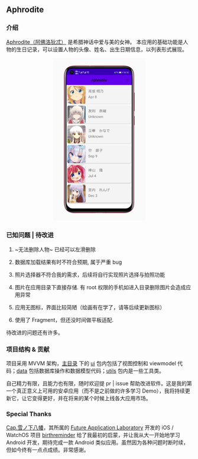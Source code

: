 ## Aphrodite


### 介绍
[Aphrodite（阿佛洛狄忒）](https://en.wikipedia.org/wiki/Aphrodite) 是希腊神话中爱与美的女神。
本应用的基础功能是人物的生日记录，可以设置人物的头像、姓名、出生日期信息，以列表形式展现。
<p align="center">
<img src=".\images\screen_shot_huawei_nova4.PNG" width=250/>
<p />


### 已知问题 | 待改进

1. ~无法删除人物~ 已经可以左滑删除

2. 数据库加载结果有时不符合预期, 属于严重 bug

3. 照片选择器不符合我的需求，后续将自行实现照片选择与拍照功能

4. 图片在应用目录下直接存储. 有 root 权限的手机如进入目录删除图片会造成应用异常

5. 应用无图标，界面比较简陋（绘画有在学了，请等后续更新图标）

6. 使用了 Fragment，但还没时间做平板适配. 

待改进的问题还有许多。


### 项目结构 & 贡献

项目采用 MVVM 架构，[主目录](https://github.com/sodalaboratory/Aphrodite/tree/main/app/src/main/java/com/sodalaboratory/aphrodite) 下的 [ui](https://github.com/sodalaboratory/Aphrodite/tree/main/app/src/main/java/com/sodalaboratory/aphrodite/ui) 包内包括了视图控制和 viewmodel 代码；[data](https://github.com/sodalaboratory/Aphrodite/tree/main/app/src/main/java/com/sodalaboratory/aphrodite/data) 包括数据库操作和数据模型代码；[utils](https://github.com/sodalaboratory/Aphrodite/tree/main/app/src/main/java/com/sodalaboratory/aphrodite/utils) 包内是一些工具类。

自己精力有限，且能力也有限，随时欢迎提 pr | issue 帮助改进软件。这是我的第一个真正意义上可用的安卓应用（而不是之前做的许多学习 Demo），我将持续更新它，让它变得更好，并在将来的某个时候上线各大应用市场。

### Special Thanks
[Cap.雪ノ下八幡](https://github.com/CaptainYukinoshitaHachiman)，其所属的 [Future Application Laboratory](https://github.com/future-application-laboratory) 开发的 iOS / WatchOS 项目 [birthreminder](https://github.com/future-application-laboratory/BirthReminder) 给了我最初的启蒙，并让我从大一开始地学习 Android 开发，期待完成一款 Android 类似应用。虽然因为各种问题时断时续，但如今终有一点点成绩。非常感谢。


